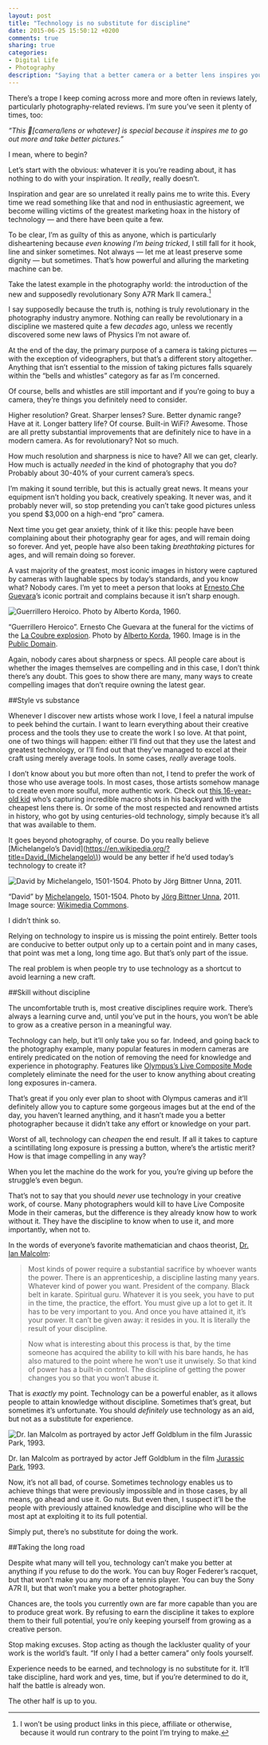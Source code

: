 ```yaml
---
layout: post
title: "Technology is no substitute for discipline"
date: 2015-06-25 15:50:12 +0200
comments: true
sharing: true
categories: 
- Digital Life
- Photography
description: "Saying that a better camera or a better lens inspires you to go out more and take better pictures is not revolutionary, it’s just lazy."
---
```


There’s a trope I keep coming across more and more often in reviews lately, particularly photography-related reviews. I’m sure you’ve seen it plenty of times, too:

_“This [camera/lens or whatever] is special because it inspires me to go out more and take better pictures.”_

I mean, where to begin?

Let’s start with the obvious: whatever it is you’re reading about, it has nothing to do with your inspiration. It _really_, really doesn’t.

Inspiration and gear are so unrelated it really pains me to write this. Every time we read something like that and nod in enthusiastic agreement, we become willing victims of the greatest marketing hoax in the history of technology — and there have been quite a few.

To be clear, I’m as guilty of this as anyone, which is particularly disheartening because _even knowing I’m being tricked_, I still fall for it hook, line and sinker sometimes. Not always — let me at least preserve some dignity — but sometimes. That’s how powerful and alluring the marketing machine can be.

Take the latest example in the photography world: the introduction of the new and supposedly revolutionary Sony A7R Mark II camera.[^Photo1]

[^Photo1]: I won’t be using product links in this piece, affiliate or otherwise, because it would run contrary to the point I’m trying to make.

I say supposedly because the truth is, nothing is truly revolutionary in the photography industry anymore. Nothing can really be revolutionary in a discipline we mastered quite a few _decades_ ago, unless we recently discovered some new laws of Physics I’m not aware of.

At the end of the day, the primary purpose of a camera is taking pictures — with the exception of videographers, but that’s a different story altogether. Anything that isn’t essential to the mission of taking pictures falls squarely within the “bells and whistles” category as far as I’m concerned.

Of course, bells and whistles are still important and if you’re going to buy a camera, they’re things you definitely need to consider.

Higher resolution? Great. Sharper lenses? Sure. Better dynamic range? Have at it. Longer battery life? Of course. Built-in WiFi? Awesome. Those are all pretty substantial improvements that are definitely nice to have in a modern camera. As for revolutionary? Not so much.

How much resolution and sharpness is nice to have? All we can get, clearly. How much is actually _needed_ in the kind of photography that you do? Probably about 30-40% of your current camera’s specs.

I’m making it sound terrible, but this is actually great news. It means your equipment isn’t holding you back, creatively speaking. It never was, and it probably never will, so stop pretending you can’t take good pictures unless you spend $3,000 on a high-end “pro” camera.

Next time you get gear anxiety, think of it like this: people have been complaining about their photography gear for ages, and will remain doing so forever. And yet, people have also been taking _breathtaking_ pictures for ages, and will remain doing so forever.

A vast majority of the greatest, most iconic images in history were captured by cameras with laughable specs by today’s standards, and you know what? Nobody cares. I’m yet to meet a person that looks at [Ernesto Che Guevara](https://en.wikipedia.org/wiki/Che_Guevara)’s iconic portrait and complains because it isn’t sharp enough.

<p class="extra-width"><img src="/assets/images/flickr/19144491375_998342c406_o.jpg" title="Guerrillero Heroico. Photo by Alberto Korda, 1960."/></p>

<p class="photo-credit">“Guerrillero Heroico”. Ernesto Che Guevara at the funeral for the victims of the <a href="https://en.wikipedia.org/wiki/La_Coubre_explosion">La Coubre explosion</a>. Photo by <a href="https://en.wikipedia.org/wiki/Alberto_Korda">Alberto Korda</a>, 1960. Image is in the <a href="https://en.wikipedia.org/wiki/Che_Guevara#/media/File:CheHigh.jpg">Public Domain</a>.</p>

Again, nobody cares about sharpness or specs. All people care about is whether the images themselves are compelling and in this case, I don’t think there’s any doubt. This goes to show there are many, many ways to create compelling images that don’t require owning the latest gear.


##Style vs substance 

Whenever I discover new artists whose work I love, I feel a natural impulse to peek behind the curtain. I want to learn everything about their creative process and the tools they use to create the work I so love. At that point, one of two things will happen: either I’ll find out that they use the latest and greatest technology, or I’ll find out that they’ve managed to excel at their craft using merely average tools. In some cases, _really_ average tools.

I don’t know about you but more often than not, I tend to prefer the work of those who use average tools. In most cases, those artists somehow manage to create even more soulful, more authentic work. Check out [this 16-year-old kid](https://iso.500px.com/amazing-macro-photos-shot-by-a-16-year-old-in-his-backyard/) who’s capturing incredible macro shots in his backyard with the cheapest lens there is. Or some of the most respected and renowned artists in history, who got by using centuries-old technology, simply because it’s all that was available to them.

It goes beyond photography, of course. Do you really believe [Michelangelo’s David](https://en.wikipedia.org/?title=David_(Michelangelo\)) would be any better if he’d used today’s technology to create it?

<p class="extra-width"><img src="/assets/images/flickr/19119236636_dedcaf7e2e_o.jpg" title="David by Michelangelo, 1501-1504. Photo by Jörg Bittner Unna, 2011."/></p>

<p class="photo-credit">“David” by <a href="https://en.wikipedia.org/wiki/Michelangelo">Michelangelo</a>, 1501-1504. Photo by <a href="https://commons.wikimedia.org/wiki/User:Jörg_Bittner_Unna">Jörg Bittner Unna</a>, 2011. Image source: <a href="https://commons.wikimedia.org/wiki/Main_Page">Wikimedia Commons</a>.</p>

I didn’t think so.

Relying on technology to inspire us is missing the point entirely. Better tools are conducive to better output only up to a certain point and in many cases, that point was met a long, long time ago. But that’s only part of the issue.

The real problem is when people try to use technology as a shortcut to avoid learning a new craft.


##Skill without discipline

The uncomfortable truth is, most creative disciplines require work. There’s always a learning curve and, until you’ve put in the hours, you won’t be able to grow as a creative person in a meaningful way.

Technology can help, but it’ll only take you so far. Indeed, and going back to the photography example, many popular features in modern cameras are entirely predicated on the notion of removing the need for knowledge and experience in photography. Features like [Olympus’s Live Composite Mode](http://www.pekkapotka.com/journal/2014/5/22/live-composite-another-hidden-gem) completely eliminate the need for the user to know anything about creating long exposures in-camera.

That’s great if you only ever plan to shoot with Olympus cameras and it’ll definitely allow you to capture some gorgeous images but at the end of the day, you haven’t learned anything, and it hasn’t made you a better photographer because it didn’t take any effort or knowledge on your part.

Worst of all, technology can _cheapen_ the end result. If all it takes to capture a scintillating long exposure is pressing a button, where’s the artistic merit? How is that image compelling in any way?

When you let the machine do the work for you, you’re giving up before the struggle’s even begun.

That’s not to say that you should _never_ use technology in your creative work, of course. Many photographers would kill to have Live Composite Mode in their cameras, but the difference is they already know how to work without it. They have the discipline to know when to use it, and more importantly, when not to.

In the words of everyone’s favorite mathematician and chaos theorist, [Dr. Ian Malcolm](http://www.stjohns-chs.org/english/Seventeenth/jur.html):

> Most kinds of power require a substantial sacrifice by whoever wants the power. There is an apprenticeship, a discipline lasting many years. Whatever kind of power you want. President of the company. Black belt in karate. Spiritual guru. Whatever it is you seek, you have to put in the time, the practice, the effort. You must give up a lot to get it. It has to be very important to you. And once you have attained it, it’s your power. It can’t be given away: it resides in you. It is literally the result of your discipline.

> Now what is interesting about this process is that, by the time someone has acquired the ability to kill with his bare hands, he has also matured to the point where he won’t use it unwisely. So that kind of power has a built-in control. The discipline of getting the power changes you so that you won’t abuse it.

That is _exactly_ my point. Technology can be a powerful enabler, as it allows people to attain knowledge without discipline. Sometimes that’s great, but sometimes it’s unfortunate. You should _definitely_ use technology as an aid, but not as a substitute for experience.

<p class="extra-width"><img src="/assets/images/flickr/18958867690_2145a86a93_o.jpg" title="Dr. Ian Malcolm as portrayed by actor Jeff Goldblum in the film Jurassic Park, 1993."></a>

<p class="photo-credit">Dr. Ian Malcolm as portrayed by actor Jeff Goldblum in the film <a href="http://www.imdb.com/title/tt0107290/">Jurassic Park</a>, 1993.</p>

Now, it’s not all bad, of course. Sometimes technology enables us to achieve things that were previously impossible and in those cases, by all means, go ahead and use it. Go nuts. But even then, I suspect it’ll be the people with previously attained knowledge and discipline who will be the most apt at exploiting it to its full potential.

Simply put, there’s no substitute for doing the work. 


##Taking the long road

Despite what many will tell you, technology can’t make you better at anything if you refuse to do the work. You can buy Roger Federer’s racquet, but that won’t make you any more of a tennis player. You can buy the Sony A7R II, but that won’t make you a better photographer.

Chances are, the tools you currently own are far more capable than you are to produce great work. By refusing to earn the discipline it takes to explore them to their full potential, you’re only keeping yourself from growing as a creative person.

Stop making excuses. Stop acting as though the lackluster quality of your work is the world’s fault. “If only I had a better camera” only fools yourself.

Experience needs to be earned, and technology is no substitute for it. It’ll take discipline, hard work and yes, time, but if you’re determined to do it, half the battle is already won.

The other half is up to you.